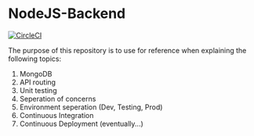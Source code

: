 # NodeJS-Backend

[![CircleCI](https://circleci.com/gh/chrismaltais/NodeJS-Backend/tree/master.svg?style=svg)](https://circleci.com/gh/chrismaltais/NodeJS-Backend/tree/master)

The purpose of this repository is to use for reference when explaining the following topics:
1. MongoDB
2. API routing
3. Unit testing
4. Seperation of concerns
5. Environment seperation (Dev, Testing, Prod)
6. Continuous Integration
7. Continuous Deployment (eventually...)
